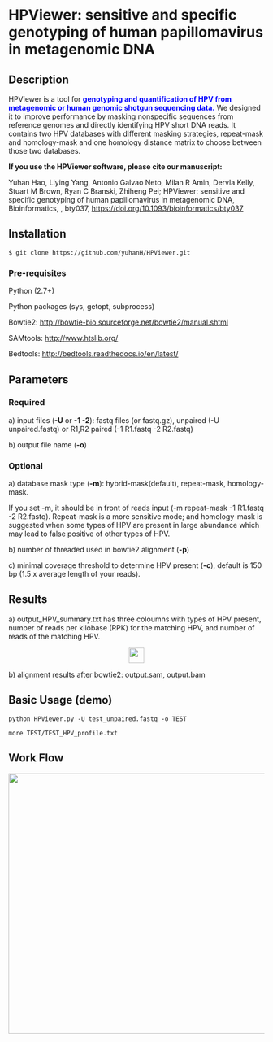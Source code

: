 # HPViewer: sensitive and specific genotyping of human papillomavirus in metagenomic DNA

##  Description
HPViewer is a tool for <span style="color:blue">__genotyping and quantification of HPV from metagenomic or human genomic shotgun sequencing data.__</span>  We designed it to improve performance by masking nonspecific sequences from reference genomes and directly identifying HPV short DNA reads. It contains two HPV databases with different masking strategies, repeat-mask and homology-mask and one homology distance matrix to choose between those two databases.

__If you use the HPViewer software, please cite our manuscript:__

Yuhan Hao, Liying Yang, Antonio Galvao Neto, Milan R Amin, Dervla Kelly, Stuart M Brown, Ryan C Branski, Zhiheng Pei; HPViewer: sensitive and specific genotyping of human papillomavirus in metagenomic DNA, Bioinformatics, , bty037, https://doi.org/10.1093/bioinformatics/bty037


##  Installation
```{bash eval=FALSE}
$ git clone https://github.com/yuhanH/HPViewer.git
```

###  Pre-requisites

Python (2.7+)

Python packages (sys, getopt, subprocess)

Bowtie2: http://bowtie-bio.sourceforge.net/bowtie2/manual.shtml

SAMtools: http://www.htslib.org/

Bedtools: http://bedtools.readthedocs.io/en/latest/

##  Parameters
###  Required
a) input files (__-U__ or __-1 -2__): fastq files (or fastq.gz), unpaired (-U unpaired.fastq) or R1,R2 paired (-1 R1.fastq -2 R2.fastq)

b) output file name (__-o__)

###  Optional
a) database mask type (__-m__):  hybrid-mask(default), repeat-mask, homology-mask.

If you set -m, it should be in front of reads input (-m repeat-mask -1 R1.fastq -2 R2.fastq). Repeat-mask is a more sensitive mode; and homology-mask is suggested when some types of HPV are present in large abundance which may lead to false positive of other types of HPV.

b) number of threaded used in bowtie2 alignment (__-p__)

c) minimal coverage threshold to determine HPV present (__-c__), default is 150 bp (1.5 x average length of your reads).


##  Results
a) output_HPV_summary.txt has three coloumns with types of HPV present, number of reads per kilobase (RPK) for the matching HPV, and number of reads of the matching HPV.

<p align="center"><img src="http://mathurl.com/yaps6bcj.png" height="30" /></p>



b) alignment results after bowtie2: output.sam, output.bam



##  Basic Usage (demo)
```{bash eval=FALSE}
python HPViewer.py -U test_unpaired.fastq -o TEST
```

```{bash}
more TEST/TEST_HPV_profile.txt
```

##  Work Flow
<p align="center"><img src="https://github.com/yuhanH/HPViewer/blob/master/workflow.png" height="512" /></p>



